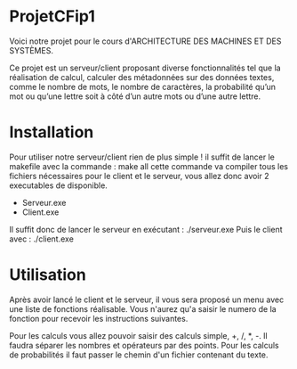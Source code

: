 # ProjetCFip1

Voici notre projet pour le cours d'ARCHITECTURE DES MACHINES ET DES SYSTÈMES.

Ce projet est un serveur/client proposant diverse fonctionnalités tel que la réalisation de calcul, calculer des métadonnées sur des données textes, comme le nombre de mots, le nombre de caractères, la probabilité qu’un mot ou qu’une lettre soit à côté d’un autre mots ou d’une autre lettre.


# Installation

Pour utiliser notre serveur/client rien de plus simple ! 
il suffit de lancer le makefile avec la commande : make all
cette commande va compiler tous les fichiers nécessaires pour le client et le serveur, vous allez donc avoir 2 executables de disponible.

  - Serveur.exe
  - Client.exe
  
Il suffit donc de lancer le serveur en exécutant : ./serveur.exe
Puis le client avec : ./client.exe

# Utilisation

Après avoir lancé le client et le serveur, il vous sera proposé un menu avec une liste de fonctions réalisable.
Vous n'aurez qu'a saisir le numero de la fonction pour recevoir les instructions suivantes. 

Pour les calculs vous allez pouvoir saisir des calculs simple, +, /, *, -. Il faudra séparer les nombres et opérateurs par des points.
Pour les calculs de probabilités il faut passer le chemin d'un fichier contenant du texte.